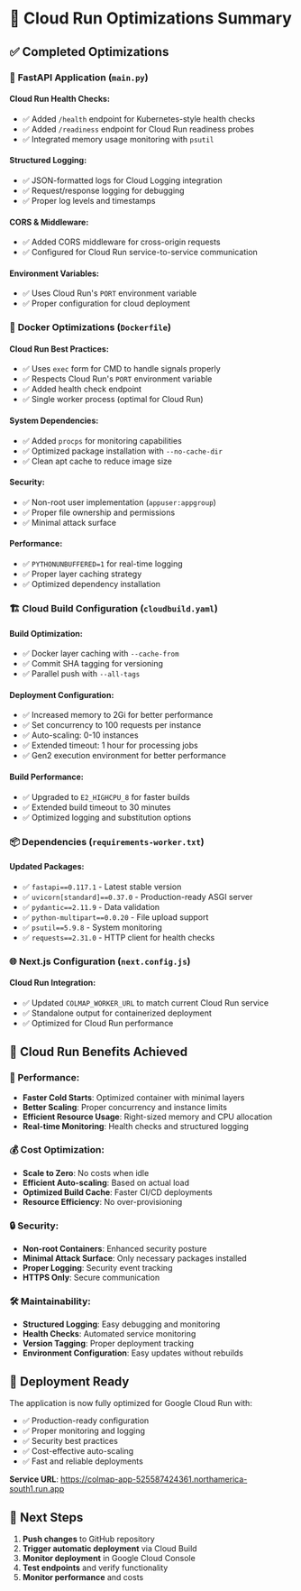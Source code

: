 # 🚀 Cloud Run Optimizations Summary

## ✅ Completed Optimizations

### 🐍 **FastAPI Application (`main.py`)**

#### **Cloud Run Health Checks:**
- ✅ Added `/health` endpoint for Kubernetes-style health checks
- ✅ Added `/readiness` endpoint for Cloud Run readiness probes
- ✅ Integrated memory usage monitoring with `psutil`

#### **Structured Logging:**
- ✅ JSON-formatted logs for Cloud Logging integration
- ✅ Request/response logging for debugging
- ✅ Proper log levels and timestamps

#### **CORS & Middleware:**
- ✅ Added CORS middleware for cross-origin requests
- ✅ Configured for Cloud Run service-to-service communication

#### **Environment Variables:**
- ✅ Uses Cloud Run's `PORT` environment variable
- ✅ Proper configuration for cloud deployment

### 🐳 **Docker Optimizations (`Dockerfile`)**

#### **Cloud Run Best Practices:**
- ✅ Uses `exec` form for CMD to handle signals properly
- ✅ Respects Cloud Run's `PORT` environment variable
- ✅ Added health check endpoint
- ✅ Single worker process (optimal for Cloud Run)

#### **System Dependencies:**
- ✅ Added `procps` for monitoring capabilities
- ✅ Optimized package installation with `--no-cache-dir`
- ✅ Clean apt cache to reduce image size

#### **Security:**
- ✅ Non-root user implementation (`appuser:appgroup`)
- ✅ Proper file ownership and permissions
- ✅ Minimal attack surface

#### **Performance:**
- ✅ `PYTHONUNBUFFERED=1` for real-time logging
- ✅ Proper layer caching strategy
- ✅ Optimized dependency installation

### 🏗️ **Cloud Build Configuration (`cloudbuild.yaml`)**

#### **Build Optimization:**
- ✅ Docker layer caching with `--cache-from`
- ✅ Commit SHA tagging for versioning
- ✅ Parallel push with `--all-tags`

#### **Deployment Configuration:**
- ✅ Increased memory to 2Gi for better performance
- ✅ Set concurrency to 100 requests per instance
- ✅ Auto-scaling: 0-10 instances
- ✅ Extended timeout: 1 hour for processing jobs
- ✅ Gen2 execution environment for better performance

#### **Build Performance:**
- ✅ Upgraded to `E2_HIGHCPU_8` for faster builds
- ✅ Extended build timeout to 30 minutes
- ✅ Optimized logging and substitution options

### 📦 **Dependencies (`requirements-worker.txt`)**

#### **Updated Packages:**
- ✅ `fastapi==0.117.1` - Latest stable version
- ✅ `uvicorn[standard]==0.37.0` - Production-ready ASGI server
- ✅ `pydantic==2.11.9` - Data validation
- ✅ `python-multipart==0.0.20` - File upload support
- ✅ `psutil==5.9.8` - System monitoring
- ✅ `requests==2.31.0` - HTTP client for health checks

### 🌐 **Next.js Configuration (`next.config.js`)**

#### **Cloud Run Integration:**
- ✅ Updated `COLMAP_WORKER_URL` to match current Cloud Run service
- ✅ Standalone output for containerized deployment
- ✅ Optimized for Cloud Run performance

## 🎯 **Cloud Run Benefits Achieved**

### **🚀 Performance:**
- **Faster Cold Starts**: Optimized container with minimal layers
- **Better Scaling**: Proper concurrency and instance limits
- **Efficient Resource Usage**: Right-sized memory and CPU allocation
- **Real-time Monitoring**: Health checks and structured logging

### **💰 Cost Optimization:**
- **Scale to Zero**: No costs when idle
- **Efficient Auto-scaling**: Based on actual load
- **Optimized Build Cache**: Faster CI/CD deployments
- **Resource Efficiency**: No over-provisioning

### **🔒 Security:**
- **Non-root Containers**: Enhanced security posture
- **Minimal Attack Surface**: Only necessary packages installed
- **Proper Logging**: Security event tracking
- **HTTPS Only**: Secure communication

### **🛠️ Maintainability:**
- **Structured Logging**: Easy debugging and monitoring
- **Health Checks**: Automated service monitoring
- **Version Tagging**: Proper deployment tracking
- **Environment Configuration**: Easy updates without rebuilds

## 🚀 **Deployment Ready**

The application is now fully optimized for Google Cloud Run with:
- ✅ Production-ready configuration
- ✅ Proper monitoring and logging
- ✅ Security best practices
- ✅ Cost-effective auto-scaling
- ✅ Fast and reliable deployments

**Service URL**: https://colmap-app-525587424361.northamerica-south1.run.app

## 🔄 **Next Steps**

1. **Push changes** to GitHub repository
2. **Trigger automatic deployment** via Cloud Build
3. **Monitor deployment** in Google Cloud Console
4. **Test endpoints** and verify functionality
5. **Monitor performance** and costs
